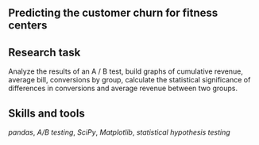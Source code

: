 ## Predicting the customer churn for fitness centers

## Research task

Analyze the results of an A / B test, build graphs of cumulative revenue, average bill, conversions by group, calculate the statistical significance of differences in conversions and average revenue between two groups. 

## Skills and tools
*pandas*, *A/B testing*, *SciPy*, *Matplotlib*, *statistical hypothesis testing*
